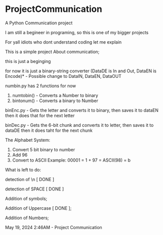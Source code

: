 # ProjectCommunication
A Python Communication project 

I am still a begineer in programing, so this is one of my bigger projects

For yall idiots who dont understand coding let me explain


This is a simple project
About communication;

this is just a beginging

for now it is just a binary-string converter
(DataDE is In and Out, DataEN is Encode)* - Possible change to DataIN, DataEN, DataOUT

numbin.py has 2 functions for now

1. numtobin() - Converts a Number to binary
2. bintonum() - Converts a binary to Number

binEnc.py - Gets the letter and converts it to binary, then saves it to dataEN 
then it does that for the next letter

binDec.py - Gets the 6-bit chunk and converts it to letter, then saves it to dataDE
then it does taht for the next chunk

The Alphabet System:
1. Convert 5 bit binary to number
2. Add 96
3. Convert to ASCII
Example:
00001 = 1 + 97 = ASCII(98) = b

What is left to do:

detection of \n [ DONE ]

detection of SPACE [ DONE ]

Addition of symbols;

Addition of Uppercase [ DONE ];

Addition of Numbers;



May 19, 2024 2:46AM - Project Communication

